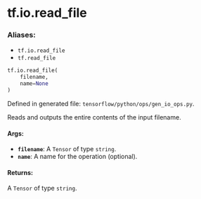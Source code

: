 <div itemscope itemtype="http://developers.google.com/ReferenceObject">
<meta itemprop="name" content="tf.io.read_file" />
<meta itemprop="path" content="Stable" />
</div>

# tf.io.read_file

### Aliases:

* `tf.io.read_file`
* `tf.read_file`

``` python
tf.io.read_file(
    filename,
    name=None
)
```



Defined in generated file: `tensorflow/python/ops/gen_io_ops.py`.

Reads and outputs the entire contents of the input filename.

#### Args:

* <b>`filename`</b>: A `Tensor` of type `string`.
* <b>`name`</b>: A name for the operation (optional).


#### Returns:

A `Tensor` of type `string`.